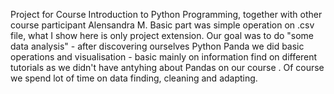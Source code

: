 Project for Course Introduction to Python Programming, together with other course participant Alensandra M. Basic part was simple operation on .csv file, what I show here is only project extension. Our goal was to do "some data analysis" - after discovering ourselves Python Panda we did basic  operations and visualisation - basic mainly on information find on different tutorials as we didn't have antyhing about Pandas on our course . Of course we spend lot of time on data finding, cleaning and adapting.
